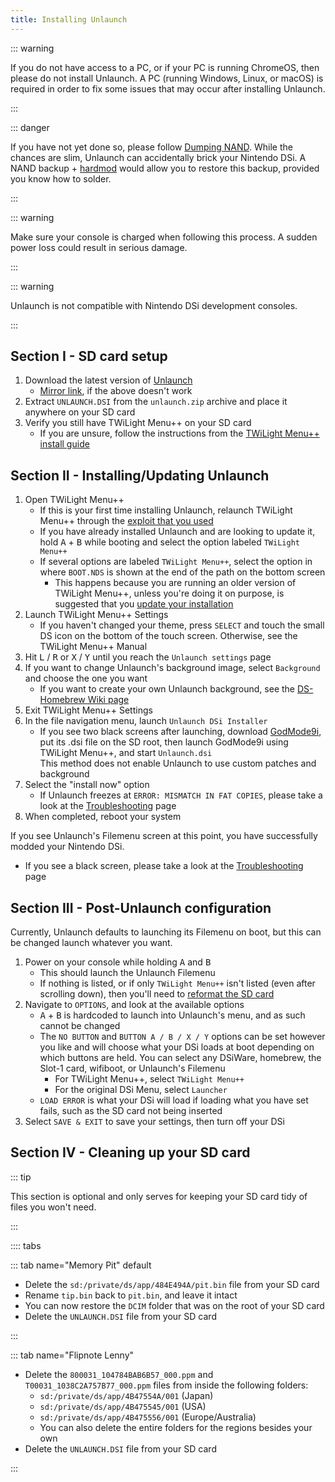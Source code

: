 ```yaml
---
title: Installing Unlaunch
---
```


::: warning

If you do not have access to a PC, or if your PC is running ChromeOS, then please do not install Unlaunch. A PC (running Windows, Linux, or macOS) is required in order to fix some issues that may occur after installing Unlaunch.

:::

::: danger

If you have not yet done so, please follow [Dumping NAND](dumping-nand.html). While the chances are slim, Unlaunch can accidentally brick your Nintendo DSi. A NAND backup + [hardmod](https://wiki.ds-homebrew.com/ds-index/hardmod) would allow you to restore this backup, provided you know how to solder.

:::

::: warning

Make sure your console is charged when following this process. A sudden power loss could result in serious damage.

:::

::: warning

Unlaunch is not compatible with Nintendo DSi development consoles.

:::

## Section I - SD card setup

1. Download the latest version of [Unlaunch](https://problemkaputt.de/unlaunch.zip)
    - [Mirror link](https://web.archive.org/web/20201112031436/https://problemkaputt.de/unlaunch.zip), if the above doesn't work
1. Extract `UNLAUNCH.DSI` from the `unlaunch.zip` archive and place it anywhere on your SD card
1. Verify you still have TWiLight Menu++ on your SD card
    - If you are unsure, follow the instructions from the [TWiLight Menu++ install guide](https://wiki.ds-homebrew.com/twilightmenu/installing-dsi)

## Section II - Installing/Updating Unlaunch

1. Open TWiLight Menu++
    - If this is your first time installing Unlaunch, relaunch TWiLight Menu++ through the [exploit that you used](launching-the-exploit.html)
    - If you have already installed Unlaunch and are looking to update it, hold <kbd class="face">A</kbd> + <kbd class="face">B</kbd> while booting and select the option labeled `TWiLight Menu++`
    - If several options are labeled `TWiLight Menu++`, select the option in where `BOOT.NDS` is shown at the end of the path on the bottom screen
      - This happens because you are running an older version of TWiLight Menu++, unless you're doing it on purpose, is suggested that you [update your installation](https://wiki.ds-homebrew.com/twilightmenu/updating-dsi)
1. Launch TWiLight Menu++ Settings
    - If you haven't changed your theme, press `SELECT` and touch the small DS icon on the bottom of the touch screen. Otherwise, see the TWiLight Menu++ Manual
1. Hit <kbd class="l">L</kbd> / <kbd class="r">R</kbd> or <kbd class="face">X</kbd> / <kbd class="face">Y</kbd> until you reach the `Unlaunch settings` page
1. If you want to change Unlaunch's background image, select `Background` and choose the one you want
    - If you want to create your own Unlaunch background, see the [DS-Homebrew Wiki page](https://wiki.ds-homebrew.com/twilightmenu/custom-unlaunch-backgrounds)
1. Exit TWiLight Menu++ Settings
1. In the file navigation menu, launch `Unlaunch DSi Installer`
    - If you see two black screens after launching, download [GodMode9i](https://github.com/DS-Homebrew/GodMode9i/releases), put its .dsi file on the SD root, then launch GodMode9i using TWiLight Menu++, and start `Unlaunch.dsi`    
   This method does not enable Unlaunch to use custom patches and background
1. Select the "install now" option
    - If Unlaunch freezes at `ERROR: MISMATCH IN FAT COPIES`, please take a look at the [Troubleshooting](troubleshooting.html) page
1. When completed, reboot your system

If you see Unlaunch's Filemenu screen at this point, you have successfully modded your Nintendo DSi.
- If you see a black screen, please take a look at the [Troubleshooting](troubleshooting.html) page

## Section III - Post-Unlaunch configuration

Currently, Unlaunch defaults to launching its Filemenu on boot, but this can be changed launch whatever you want.

1. Power on your console while holding <kbd class="face">A</kbd> and <kbd class="face">B</kbd>
    - This should launch the Unlaunch Filemenu
    - If nothing is listed, or if only `TWiLight Menu++` isn't listed (even after scrolling down), then you'll need to [reformat the SD card](sd-card-setup.html)
1. Navigate to `OPTIONS`, and look at the available options
    - <kbd class="face">A</kbd> + <kbd class="face">B</kbd> is hardcoded to launch into Unlaunch's menu, and as such cannot be changed
    - The `NO BUTTON` and `BUTTON A / B / X / Y` options can be set however you like and will choose what your DSi loads at boot depending on which buttons are held. You can select any DSiWare, homebrew, the Slot-1 card, wifiboot, or Unlaunch's Filemenu
      - For TWiLight Menu++, select  `TWiLight Menu++`
      - For the original DSi Menu, select `Launcher`
    - `LOAD ERROR` is what your DSi will load if loading what you have set fails, such as the SD card not being inserted
1. Select `SAVE & EXIT` to save your settings, then turn off your DSi

## Section IV - Cleaning up your SD card

::: tip

This section is optional and only serves for keeping your SD card tidy of files you won't need.

:::

:::: tabs

::: tab name="Memory Pit" default

- Delete the `sd:/private/ds/app/484E494A/pit.bin` file from your SD card
- Rename `tip.bin` back to `pit.bin`, and leave it intact
- You can now restore the `DCIM` folder that was on the root of your SD card
- Delete the `UNLAUNCH.DSI` file from your SD card

:::

::: tab name="Flipnote Lenny"

- Delete the `800031_104784BAB6B57_000.ppm` and `T00031_1038C2A757B77_000.ppm` files from inside the following folders:
    - `sd:/private/ds/app/4B47554A/001` (Japan)
    - `sd:/private/ds/app/4B475545/001` (USA)
    - `sd:/private/ds/app/4B475556/001` (Europe/Australia)
    - You can also delete the entire folders for the regions besides your own
- Delete the `UNLAUNCH.DSI` file from your SD card

:::
